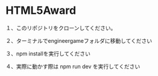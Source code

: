 # HTML5Award

１、このリポジトリをクローンしてください。

２、ターミナルでengineergameフォルダに移動してください

３、npm installを実行してください

４、実際に動かす際は npm run dev を実行してください
